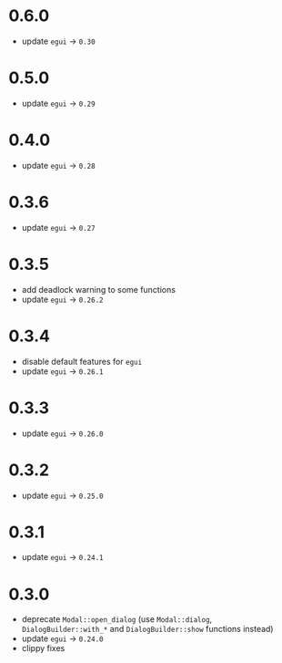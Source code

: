 # 0.6.0
 - update `egui` -> `0.30`

# 0.5.0
 - update `egui` -> `0.29`

# 0.4.0
 - update `egui` -> `0.28`

# 0.3.6
 - update `egui` -> `0.27`

# 0.3.5
 - add deadlock warning to some functions
 - update `egui` -> `0.26.2`
  
# 0.3.4
 - disable default features for `egui`
 - update `egui` -> `0.26.1`

# 0.3.3
 - update `egui` -> `0.26.0`

# 0.3.2
 - update `egui` -> `0.25.0`

# 0.3.1
 - update `egui` -> `0.24.1`

# 0.3.0
 - deprecate `Modal::open_dialog` (use `Modal::dialog`, `DialogBuilder::with_*` and `DialogBuilder::show` functions instead) 
 - update `egui` -> `0.24.0`
 - clippy fixes
